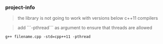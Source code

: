 ### project-info ###

>the <thread> library is not going to work with versions below c++11 compilers



>add ```-pthread`´´ as argument to ensure that threads are allowed



```
g++ filename.cpp -std=cpp++11 -pthread
```